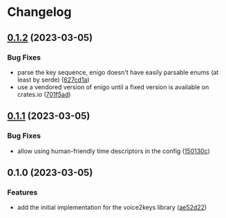 # Changelog

## [0.1.2](https://github.com/majime-dev/voice2keys/compare/voice2keys-v0.1.1...voice2keys-v0.1.2) (2023-03-05)


### Bug Fixes

* parse the key sequence, enigo doesn't have easily parsable enums (at least by serde) ([627cd1a](https://github.com/majime-dev/voice2keys/commit/627cd1a43daf57d2ba3ce379d774c510b77fd3d5))
* use a vendored version of enigo until a fixed version is available on crates.io ([701f5ad](https://github.com/majime-dev/voice2keys/commit/701f5ade29a46c07824a8f7b6acb1af15b3d7366))

## [0.1.1](https://github.com/majime-dev/voice2keys/compare/voice2keys-v0.1.0...voice2keys-v0.1.1) (2023-03-05)


### Bug Fixes

* allow using human-friendly time descriptors in the config ([150130c](https://github.com/majime-dev/voice2keys/commit/150130c5f4430134873921a3187d7a9235abdd2f))

## 0.1.0 (2023-03-05)


### Features

* add the initial implementation for the voice2keys library ([ae52d22](https://github.com/majime-dev/voice2keys/commit/ae52d2293fc626491b33c28cd805720e36719057))
